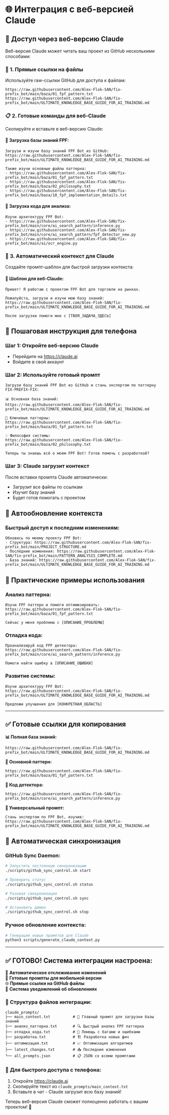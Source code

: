 # 🌐 Интеграция с веб-версией Claude

## 📱 **Доступ через веб-версию Claude**

Веб-версия Claude может читать ваш проект из GitHub несколькими способами:

### 🔗 **1. Прямые ссылки на файлы**

Используйте raw-ссылки GitHub для доступа к файлам:
```
https://raw.githubusercontent.com/Alex-Flok-SAN/fix-prefix_bot/main/baza/01_fpf_pattern.txt
https://raw.githubusercontent.com/Alex-Flok-SAN/fix-prefix_bot/main/ULTIMATE_KNOWLEDGE_BASE_GUIDE_FOR_AI_TRAINING.md
```

### 📋 **2. Готовые команды для веб-Claude**

Скопируйте и вставьте в веб-версию Claude:

#### 🎯 **Загрузка базы знаний FPF:**
```
Загрузи и изучи базу знаний FPF Bot из GitHub:
https://raw.githubusercontent.com/Alex-Flok-SAN/fix-prefix_bot/main/ULTIMATE_KNOWLEDGE_BASE_GUIDE_FOR_AI_TRAINING.md

Также изучи основные файлы паттерна:
- https://raw.githubusercontent.com/Alex-Flok-SAN/fix-prefix_bot/main/baza/01_fpf_pattern.txt
- https://raw.githubusercontent.com/Alex-Flok-SAN/fix-prefix_bot/main/baza/02_philosophy.txt
- https://raw.githubusercontent.com/Alex-Flok-SAN/fix-prefix_bot/main/baza/18_fpf_implementation_details.txt
```

#### 🔧 **Загрузка кода для анализа:**
```
Изучи архитектуру FPF Bot:
- https://raw.githubusercontent.com/Alex-Flok-SAN/fix-prefix_bot/main/core/ai_search_pattern/inference.py
- https://raw.githubusercontent.com/Alex-Flok-SAN/fix-prefix_bot/main/core/ai_search_pattern/fpf_detector_new.py
- https://raw.githubusercontent.com/Alex-Flok-SAN/fix-prefix_bot/main/ai/ocr_engine.py
```

### 🤖 **3. Автоматический контекст для Claude**

Создайте промпт-шаблон для быстрой загрузки контекста:

#### 📝 **Шаблон для веб-Claude:**
```
Привет! Я работаю с проектом FPF Bot для торговли на рынках. 

Пожалуйста, загрузи и изучи мою базу знаний:
https://raw.githubusercontent.com/Alex-Flok-SAN/fix-prefix_bot/main/ULTIMATE_KNOWLEDGE_BASE_GUIDE_FOR_AI_TRAINING.md

После загрузки помоги мне с [ТВОЯ_ЗАДАЧА_ЗДЕСЬ]
```

## 📱 **Пошаговая инструкция для телефона**

### **Шаг 1:** Откройте веб-версию Claude
- Перейдите на https://claude.ai
- Войдите в свой аккаунт

### **Шаг 2:** Используйте готовый промпт
```
Загрузи базу знаний FPF Bot из GitHub и стань экспертом по паттерну FIX-PREFIX-FIX:

📊 Основная база знаний:
https://raw.githubusercontent.com/Alex-Flok-SAN/fix-prefix_bot/main/ULTIMATE_KNOWLEDGE_BASE_GUIDE_FOR_AI_TRAINING.md

🎯 Ключевые паттерны:
https://raw.githubusercontent.com/Alex-Flok-SAN/fix-prefix_bot/main/baza/01_fpf_pattern.txt

💡 Философия системы:
https://raw.githubusercontent.com/Alex-Flok-SAN/fix-prefix_bot/main/baza/02_philosophy.txt

Теперь ты знаешь всё о моем FPF Bot! Готов помочь с разработкой?
```

### **Шаг 3:** Claude загрузит контекст
После вставки промпта Claude автоматически:
- Загрузит все файлы по ссылкам
- Изучит базу знаний
- Будет готов помогать с проектом

## 🔄 **Автообновление контекста**

### **Быстрый доступ к последним изменениям:**
```
Обновись по моему проекту FPF Bot:
- Структура: https://raw.githubusercontent.com/Alex-Flok-SAN/fix-prefix_bot/main/PROJECT_STRUCTURE.md
- Последние изменения: https://raw.githubusercontent.com/Alex-Flok-SAN/fix-prefix_bot/main/PATTERN_ANALYSIS_COMPLETE.md
- База знаний: https://raw.githubusercontent.com/Alex-Flok-SAN/fix-prefix_bot/main/ULTIMATE_KNOWLEDGE_BASE_GUIDE_FOR_AI_TRAINING.md
```

## 🎯 **Практические примеры использования**

### **Анализ паттерна:**
```
Изучи FPF паттерн и помоги оптимизировать:
https://raw.githubusercontent.com/Alex-Flok-SAN/fix-prefix_bot/main/baza/01_fpf_pattern.txt

Сейчас у меня проблема с [ОПИСАНИЕ_ПРОБЛЕМЫ]
```

### **Отладка кода:**
```
Проанализируй код FPF детектора:
https://raw.githubusercontent.com/Alex-Flok-SAN/fix-prefix_bot/main/core/ai_search_pattern/inference.py

Помоги найти ошибку в [ОПИСАНИЕ_ОШИБКИ]
```

### **Развитие системы:**
```
Изучи архитектуру FPF Bot:
https://raw.githubusercontent.com/Alex-Flok-SAN/fix-prefix_bot/main/ULTIMATE_KNOWLEDGE_BASE_GUIDE_FOR_AI_TRAINING.md

Предложи улучшения для [КОНКРЕТНАЯ_ОБЛАСТЬ]
```

---

## ✅ **Готовые ссылки для копирования**

**📊 Полная база знаний:**
```
https://raw.githubusercontent.com/Alex-Flok-SAN/fix-prefix_bot/main/ULTIMATE_KNOWLEDGE_BASE_GUIDE_FOR_AI_TRAINING.md
```

**🎯 Основной паттерн:**
```
https://raw.githubusercontent.com/Alex-Flok-SAN/fix-prefix_bot/main/baza/01_fpf_pattern.txt
```

**🔧 Код детектора:**
```
https://raw.githubusercontent.com/Alex-Flok-SAN/fix-prefix_bot/main/core/ai_search_pattern/inference.py
```

**📱 Универсальный промпт:**
```
Стань экспертом по FPF Bot, изучив: https://raw.githubusercontent.com/Alex-Flok-SAN/fix-prefix_bot/main/ULTIMATE_KNOWLEDGE_BASE_GUIDE_FOR_AI_TRAINING.md
```

## 🤖 **Автоматическая синхронизация**

### **GitHub Sync Daemon:**
```bash
# Запустить постоянную синхронизацию
./scripts/github_sync_control.sh start

# Проверить статус
./scripts/github_sync_control.sh status

# Разовая синхронизация
./scripts/github_sync_control.sh sync

# Остановить демон
./scripts/github_sync_control.sh stop
```

### **Ручное обновление контекста:**
```bash
# Генерация новых промптов для Claude
python3 scripts/generate_claude_context.py
```

---

## ✅ **ГОТОВО! Система интеграции настроена:**

🔄 **Автоматическое отслеживание изменений**  
📱 **Готовые промпты для мобильной версии**  
🌐 **Прямые ссылки на GitHub файлы**  
🤖 **Система уведомлений об обновлениях**  

### 📁 **Структура файлов интеграции:**
```
claude_prompts/
├── main_context.txt          # 🎯 Главный промпт для загрузки базы знаний
├── анализ_паттерна.txt       # 🔍 Быстрый анализ FPF паттерна
├── отладка_кода.txt          # 🐛 Помощь с багами и ошибками
├── разработка.txt            # 🏗️ Разработка новых фич
├── оптимизация.txt           # 📈 Оптимизация алгоритмов
├── latest_changes.txt        # 📥 Последние изменения
└── all_prompts.json          # 📋 JSON со всеми промптами
```

### 🎯 **Для быстрого доступа с телефона:**
1. Откройте https://claude.ai 
2. Скопируйте текст из `claude_prompts/main_context.txt`
3. Вставьте в чат - Claude загрузит всю базу знаний!

Теперь веб-версия Claude сможет полноценно работать с вашим проектом! 🎯